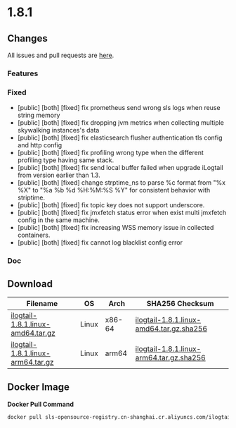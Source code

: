 # 1.8.1

## Changes

All issues and pull requests are [here](https://github.com/alibaba/ilogtail/milestone/21).

### Features


### Fixed

- [public] [both] [fixed] fix prometheus send wrong sls logs when reuse string memory
- [public] [both] [fixed] fix dropping jvm metrics when collecting multiple skywalking instances's data
- [public] [both] [fixed] fix elasticsearch flusher authentication tls config and http config
- [public] [both] [fixed] fix profiling wrong type when the different profiling type having same stack. 
- [public] [both] [fixed] fix send local buffer failed when upgrade iLogtail from version earlier than 1.3.
- [public] [both] [fixed] change strptime_ns to parse %c format from "%x %X" to "%a %b %d %H:%M:%S %Y" for consistent behavior with striptime.
- [public] [both] [fixed] fix topic key does not support underscore.
- [public] [both] [fixed] fix jmxfetch status error when exist multi jmxfetch config in the same machine.
- [public] [both] [fixed] fix increasing WSS memory issue in collected containers.
- [public] [both] [fixed] fix cannot log blacklist config error

### Doc


## Download

| **Filename** | **OS** | **Arch** | **SHA256 Checksum** |
|  ----  | ----  | ----  | ----  |
|[ilogtail-1.8.1.linux-amd64.tar.gz](https://ilogtail-community-edition.oss-cn-shanghai.aliyuncs.com/1.8.1/ilogtail-1.8.1.linux-amd64.tar.gz)|Linux|x86-64|[ilogtail-1.8.1.linux-amd64.tar.gz.sha256](https://ilogtail-community-edition.oss-cn-shanghai.aliyuncs.com/1.8.1/ilogtail-1.8.1.linux-amd64.tar.gz.sha256)|
|[ilogtail-1.8.1.linux-arm64.tar.gz](https://ilogtail-community-edition.oss-cn-shanghai.aliyuncs.com/1.8.1/ilogtail-1.8.1.linux-arm64.tar.gz)|Linux|arm64|[ilogtail-1.8.1.linux-arm64.tar.gz.sha256](https://ilogtail-community-edition.oss-cn-shanghai.aliyuncs.com/1.8.1/ilogtail-1.8.1.linux-arm64.tar.gz.sha256)|

## Docker Image

**Docker Pull Command**
``` bash
docker pull sls-opensource-registry.cn-shanghai.cr.aliyuncs.com/ilogtail-community-edition/ilogtail:1.8.1
```
